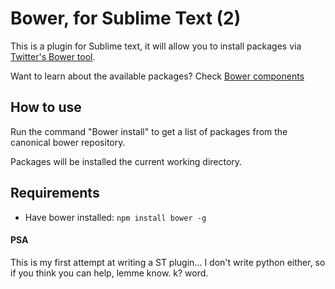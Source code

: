 # Bower, for Sublime Text (2)

This is a plugin for Sublime text, it will allow you to install packages via [Twitter's Bower tool](http://twitter.github.com/bower/).

Want to learn about the available packages? Check [Bower components](http://sindresorhus.com/bower-components/) 

## How to use

Run the command "Bower install" to get a list of packages from the canonical bower repository.

Packages will be installed the current working directory. 

## Requirements

* Have bower installed: `npm install bower -g`


#### PSA
This is my first attempt at writing a ST plugin… I don't write python either, so if you think you can help, lemme know. k? word.